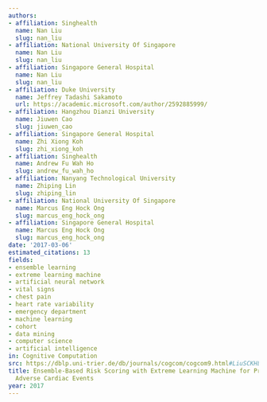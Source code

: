 ```yaml
---
authors:
- affiliation: Singhealth
  name: Nan Liu
  slug: nan_liu
- affiliation: National University Of Singapore
  name: Nan Liu
  slug: nan_liu
- affiliation: Singapore General Hospital
  name: Nan Liu
  slug: nan_liu
- affiliation: Duke University
  name: Jeffrey Tadashi Sakamoto
  url: https://academic.microsoft.com/author/2592885999/
- affiliation: Hangzhou Dianzi University
  name: Jiuwen Cao
  slug: jiuwen_cao
- affiliation: Singapore General Hospital
  name: Zhi Xiong Koh
  slug: zhi_xiong_koh
- affiliation: Singhealth
  name: Andrew Fu Wah Ho
  slug: andrew_fu_wah_ho
- affiliation: Nanyang Technological University
  name: Zhiping Lin
  slug: zhiping_lin
- affiliation: National University Of Singapore
  name: Marcus Eng Hock Ong
  slug: marcus_eng_hock_ong
- affiliation: Singapore General Hospital
  name: Marcus Eng Hock Ong
  slug: marcus_eng_hock_ong
date: '2017-03-06'
estimated_citations: 13
fields:
- ensemble learning
- extreme learning machine
- artificial neural network
- vital signs
- chest pain
- heart rate variability
- emergency department
- machine learning
- cohort
- data mining
- computer science
- artificial intelligence
in: Cognitive Computation
src: https://dblp.uni-trier.de/db/journals/cogcom/cogcom9.html#LiuSCKHLO17
title: Ensemble-Based Risk Scoring with Extreme Learning Machine for Prediction of
  Adverse Cardiac Events
year: 2017
---
```

